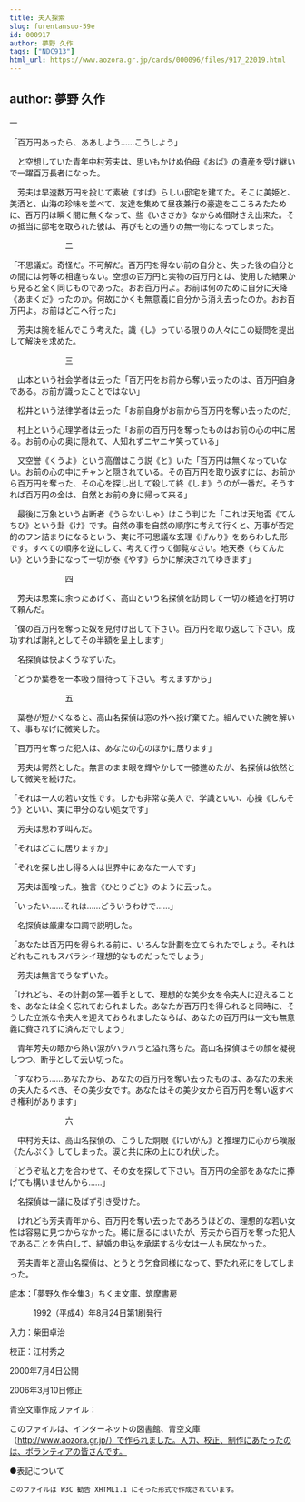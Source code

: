 ```yaml
---
title: 夫人探索
slug: furentansuo-59e
id: 000917
author: 夢野 久作
tags: ["NDC913"]
html_url: https://www.aozora.gr.jp/cards/000096/files/917_22019.html
---
```


## author: 夢野 久作

一



「百万円あったら、ああしよう……こうしよう」

　と空想していた青年中村芳夫は、思いもかけぬ伯母《おば》の遺産を受け継いで一躍百万長者になった。

　芳夫は早速数万円を投じて素破《すば》らしい邸宅を建てた。そこに美姫と、美酒と、山海の珍味を並べて、友達を集めて昼夜兼行の豪遊をこころみたために、百万円は瞬く間に無くなって、些《いささか》なからぬ借財さえ出来た。その抵当に邸宅を取られた彼は、再びもとの通りの無一物になってしまった。



　　　　　　　二



「不思議だ。奇怪だ。不可解だ。百万円を得ない前の自分と、失った後の自分との間には何等の相違もない。空想の百万円と実物の百万円とは、使用した結果から見ると全く同じものであった。おお百万円よ。お前は何のために自分に天降《あまくだ》ったのか。何故にかくも無意義に自分から消え去ったのか。おお百万円よ。お前はどこへ行った」

　芳夫は腕を組んでこう考えた。識《し》っている限りの人々にこの疑問を提出して解決を求めた。



　　　　　　　三



　山本という社会学者は云った「百万円をお前から奪い去ったのは、百万円自身である。お前が識ったことではない」

　松井という法律学者は云った「お前自身がお前から百万円を奪い去ったのだ」

　村上という心理学者は云った「お前の百万円を奪ったものはお前の心の中に居る。お前の心の奥に隠れて、人知れずニヤニヤ笑っている」

　又空誉《くうよ》という高僧はこう説《と》いた「百万円は無くなっていない。お前の心の中にチャンと隠されている。その百万円を取り返すには、お前から百万円を奪った、その心を探し出して殺して終《しま》うのが一番だ。そうすれば百万円の金は、自然とお前の身に帰って来る」

　最後に万象という占断者《うらないしゃ》はこう判じた「これは天地否《てんちひ》という卦《け》です。自然の事を自然の順序に考えて行くと、万事が否定的のフン詰まりになるという、実に不可思議な玄理《げんり》をあらわした形です。すべての順序を逆にして、考えて行って御覧なさい。地天泰《ちてんたい》という卦になって一切が泰《やす》らかに解決されてゆきます」



　　　　　　　四



　芳夫は思案に余ったあげく、高山という名探偵を訪問して一切の経過を打明けて頼んだ。

「僕の百万円を奪った奴を見付け出して下さい。百万円を取り返して下さい。成功すれば謝礼としてその半額を呈上します」

　名探偵は快よくうなずいた。

「どうか葉巻を一本吸う間待って下さい。考えますから」



　　　　　　　五



　葉巻が短かくなると、高山名探偵は窓の外へ投げ棄てた。組んでいた腕を解いて、事もなげに微笑した。

「百万円を奪った犯人は、あなたの心のほかに居ります」

　芳夫は愕然とした。無言のまま眼を輝やかして一膝進めたが、名探偵は依然として微笑を続けた。

「それは一人の若い女性です。しかも非常な美人で、学識といい、心操《しんそう》といい、実に申分のない処女です」

　芳夫は思わず叫んだ。

「それはどこに居りますか」

「それを探し出し得る人は世界中にあなた一人です」

　芳夫は面喰った。独言《ひとりごと》のように云った。

「いったい……それは……どういうわけで……」

　名探偵は厳粛な口調で説明した。

「あなたは百万円を得られる前に、いろんな計劃を立てられたでしょう。それはどれもこれもスバラシイ理想的なものだったでしょう」

　芳夫は無言でうなずいた。

「けれども、その計劃の第一着手として、理想的な美少女を令夫人に迎えることを、あなたは全く忘れておられました。あなたが百万円を得られると同時に、そうした立派な令夫人を迎えておられましたならば、あなたの百万円は一文も無意義に費されずに済んだでしょう」

　青年芳夫の眼から熱い涙がハラハラと溢れ落ちた。高山名探偵はその顔を凝視しつつ、断乎として云い切った。

「すなわち……あなたから、あなたの百万円を奪い去ったものは、あなたの未来の夫人たるべき、その美少女です。あなたはその美少女から百万円を奪い返すべき権利があります」



　　　　　　　六



　中村芳夫は、高山名探偵の、こうした炯眼《けいがん》と推理力に心から嘆服《たんぷく》してしまった。涙と共に床の上にひれ伏した。

「どうぞ私と力を合わせて、その女を探して下さい。百万円の全部をあなたに捧げても構いませんから……」

　名探偵は一議に及ばず引き受けた。

　けれども芳夫青年から、百万円を奪い去ったであろうほどの、理想的な若い女性は容易に見つからなかった。稀に居るにはいたが、芳夫から百万を奪った犯人であることを告白して、結婚の申込を承諾する少女は一人も居なかった。

　芳夫青年と高山名探偵は、とうとう乞食同様になって、野たれ死にをしてしまった。













底本：「夢野久作全集3」ちくま文庫、筑摩書房


　　　1992（平成4）年8月24日第1刷発行

入力：柴田卓治

校正：江村秀之

2000年7月4日公開

2006年3月10日修正

青空文庫作成ファイル：

このファイルは、インターネットの図書館、青空文庫（http://www.aozora.gr.jp/）で作られました。入力、校正、制作にあたったのは、ボランティアの皆さんです。









●表記について


	このファイルは W3C 勧告 XHTML1.1 にそった形式で作成されています。